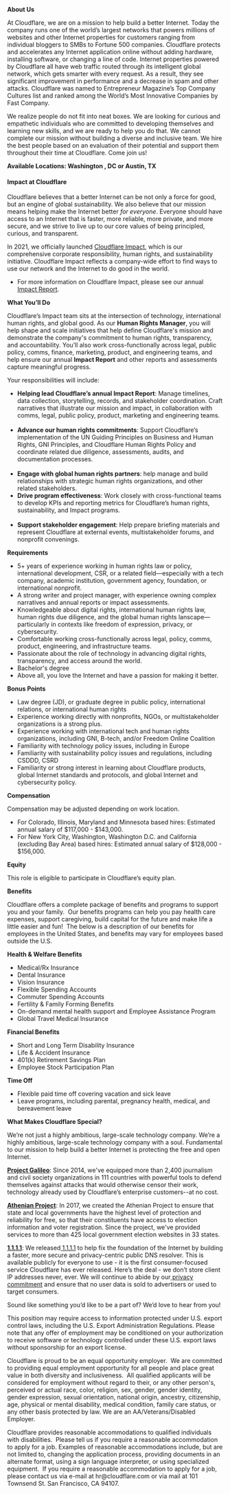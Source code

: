 <div class="content-intro">
	<div><strong>About Us</strong></div>
	<div>
		<p>At Cloudflare, we are on a mission to help build a better Internet. Today the company runs one of the world’s largest networks that powers millions of websites and other Internet properties for customers ranging from individual bloggers to SMBs to Fortune 500 companies. Cloudflare protects and accelerates any Internet application online without adding hardware, installing software, or changing a line of code. Internet properties powered by Cloudflare all have web traffic routed through its intelligent global network, which gets smarter with every request. As a result, they see significant improvement in performance and a decrease in spam and other attacks. Cloudflare was named to Entrepreneur Magazine’s Top Company Cultures list and ranked among the World’s Most Innovative Companies by Fast Company.&nbsp;</p>
		<p><span style="font-weight: 400;">We realize people do not fit into neat boxes. We are looking for curious and empathetic individuals who are committed to developing themselves and learning new skills, and we are ready to help you do that. We cannot complete our mission without building a diverse and inclusive team. We hire the best people based on an evaluation of their potential and support them throughout their time at Cloudflare. Come join us!&nbsp;</span></p>
	</div>
</div>
<p><strong>Available Locations: Washington , DC or Austin, TX</strong></p>
<h4><strong>Impact at Cloudflare</strong></h4>
<p>Cloudflare believes that a better Internet can be not only a force for good, but an engine of global sustainability. We also believe that our mission means helping make the Internet better <em>for everyone</em>. Everyone should have access to an Internet that is faster, more reliable, more private, and more secure, and we strive to live up to our core values of being principled, curious, and transparent.</p>
<p>In 2021, we officially launched <a href="https://blog.cloudflare.com/welcome-to-cloudflare-impact-week/">Cloudflare Impact</a>, which is our comprehensive corporate responsibility, human rights, and sustainability initiative. Cloudflare Impact reflects a company-wide effort to find ways to use our network and the Internet to do good in the world.&nbsp;</p>
<ul>
	<li>For more information on Cloudflare Impact, please see our annual <a href="https://cf-assets.www.cloudflare.com/slt3lc6tev37/7bEraZE4BmpaCFfYYHxbaU/20dda9014ac14793e61daaff0783eee5/2024_Cloudflare_Impact_Report.pdf">Impact Report</a>.&nbsp;</li>
</ul>
<p><strong>What You’ll Do</strong>&nbsp;&nbsp;</p>
<p>Cloudflare’s Impact team sits at the intersection of technology, international human rights, and global good. As our <strong>Human Rights Manager</strong>, you will help shape and scale initiatives that help define Cloudflare's mission and demonstrate the company's commitment to human rights, transparency, and accountability. You’ll also work cross-functionally across legal, public policy, comms, finance, marketing, product, and engineering teams, and help ensure our annual <strong>Impact Report</strong> and other reports and assessments capture meaningful progress.</p>
<p>Your responsibilities will include:</p>
<ul>
	<li><strong>Helping lead Cloudflare’s annual Impact Report</strong>: Manage timelines, data collection, storytelling, records, and stakeholder coordination. Craft narratives that illustrate our mission and impact, in collaboration with comms, legal, public policy, product, marketing and engineering teams.<br><br></li>
	<li><strong>Advance our human rights commitments</strong>: Support Cloudflare’s implementation of the UN Guiding Principles on Business and Human Rights, GNI Principles, and Cloudflare Human Rights Policy and coordinate related due diligence, assessments, audits, and documentation processes.<br><br></li>
	<li><strong>Engage with global human rights partners</strong>: help manage and build relationships with strategic human rights organizations, and other related stakeholders.&nbsp;</li>
	<li><strong>Drive program effectiveness</strong>: Work closely with cross-functional teams to develop KPIs and reporting metrics for Cloudflare’s human rights, sustainability, and Impact programs.<br><br></li>
	<li><strong>Support stakeholder engagement</strong>: Help prepare briefing materials and represent Cloudflare at external events, multistakeholder forums, and nonprofit convenings.</li>
</ul>
<p><strong>Requirements</strong></p>
<ul>
	<li>5+ years of experience working in human rights law or policy, international development, CSR, or a related field—especially with a tech company, academic institution, government agency, foundation, or international nonprofit.</li>
	<li>A strong writer and project manager, with experience owning complex narratives and annual reports or impact assessments.</li>
	<li>Knowledgeable about digital rights, international human rights law, human rights due diligence, and the global human rights lanscape—particularly in contexts like freedom of expression, privacy, or cybersecurity.</li>
	<li>Comfortable working cross-functionally across legal, policy, comms, product, engineering, and infrastructure teams.</li>
	<li>Passionate about the role of technology in advancing digital rights, transparency, and access around the world.</li>
	<li>Bachelor's degree</li>
	<li>Above all, you love the Internet and have a passion for making it better.</li>
</ul>
<p><strong>Bonus Points</strong></p>
<ul>
	<li>Law degree (JD), or graduate degree in public policy, international relations, or international human rights</li>
	<li>Experience working directly with nonprofits, NGOs, or multistakeholder organizations is a strong plus.</li>
	<li>Experience working with international tech and human rights organizations, including GNI, B-tech, and/or Freedom Online Coalition</li>
	<li>Familiarity with technology policy issues, including in Europe</li>
	<li>Familiarity with sustainability policy issues and regulations, including CSDDD, CSRD</li>
	<li>Familiarity or strong interest in learning about Cloudflare products, global Internet standards and protocols, and global Internet and cybersecurity policy.</li>
</ul>
<p><strong>Compensation</strong></p>
<p>Compensation may be adjusted depending on work location.</p>
<ul>
	<li>For Colorado, Illinois, Maryland and Minnesota based hires: Estimated annual salary of $117,000 - $143,000.</li>
	<li>For New York City, Washington, Washington D.C. and California (excluding Bay Area) based hires: Estimated annual salary of $128,000 - $156,000.</li>
</ul>
<p><strong>Equity</strong></p>
<p>This role is eligible to participate in Cloudflare’s equity plan.</p>
<p><strong>Benefits</strong></p>
<p>Cloudflare offers a complete package of benefits and programs to support you and your family.&nbsp; Our benefits programs can help you pay health care expenses, support caregiving, build capital for the future and make life a little easier and fun!&nbsp; The below is a description of our benefits for employees in the United States, and benefits may vary for employees based outside the U.S.</p>
<p><strong>Health &amp; Welfare Benefits</strong></p>
<ul>
	<li>Medical/Rx Insurance</li>
	<li>Dental Insurance</li>
	<li>Vision Insurance</li>
	<li>Flexible Spending Accounts</li>
	<li>Commuter Spending Accounts</li>
	<li>Fertility &amp; Family Forming Benefits</li>
	<li>On-demand mental health support and Employee Assistance Program</li>
	<li>Global Travel Medical Insurance</li>
</ul>
<p><strong>Financial Benefits</strong></p>
<ul>
	<li>Short and Long Term Disability Insurance</li>
	<li>Life &amp; Accident Insurance</li>
	<li>401(k) Retirement Savings Plan</li>
	<li>Employee Stock Participation Plan</li>
</ul>
<p><strong>Time Off</strong></p>
<ul>
	<li>Flexible paid time off covering vacation and sick leave</li>
	<li>Leave programs, including parental, pregnancy health, medical, and bereavement leave</li>
</ul>
<div class="content-conclusion">
	<p><strong>What Makes Cloudflare Special?</strong></p>
	<p><span style="font-weight: 400;">We’re not just a highly ambitious, large-scale technology company. We’re a highly ambitious, large-scale technology company with a soul. Fundamental to our mission to help build a better Internet is protecting the free and open Internet.</span></p>
	<p><a href="https://blog.cloudflare.com/protecting-free-expression-online/"><strong>Project Galileo</strong></a><span style="font-weight: 400;">: Since 2014, we've equipped more than 2,400 journalism and civil society organizations in 111 countries with powerful tools to defend themselves against attacks that would otherwise censor their work, technology already used by Cloudflare’s enterprise customers--at no cost.</span></p>
	<p><strong><a href="https://www.cloudflare.com/athenian/">Athenian Project</a></strong><span style="font-weight: 400;">: In 2017, we created the Athenian Project to ensure that state and local governments have the highest level of protection and reliability for free, so that their constituents have access to election information and voter registration. Since the project, we've provided services to more than 425 local government election websites in 33 states.</span></p>
	<p><a href="https://1.1.1.1/"><strong>1.1.1.1</strong></a><span style="font-weight: 400;">: We released</span><a href="https://1.1.1.1/"> <span style="font-weight: 400;">1.1.1.1</span></a><span style="font-weight: 400;"> to help fix the foundation of the Internet by building a faster, more secure and privacy-centric public DNS resolver. This is available publicly for everyone to use - it is the first consumer-focused service Cloudflare has ever released. Here’s the deal - we don’t store client IP addresses never, ever. We will continue to abide by our</span><a href="https://developers.cloudflare.com/1.1.1.1/privacy/public-dns-resolver"> privacy commitment</a><span style="font-weight: 400;"> and ensure that no user data is sold to advertisers or used to target consumers.</span></p>
	<p><span style="font-weight: 400;">Sound like something you’d like to be a part of? We’d love to hear from you!</span></p>
	<p><span style="font-weight: 400;">This position may require access to information protected under U.S. export control laws, including the U.S. Export Administration Regulations. Please note that any offer of employment may be conditioned on your authorization to receive software or technology controlled under these U.S. export laws without sponsorship for an export license.</span></p>
	<p><span style="font-weight: 400;">Cloudflare is proud to be an equal opportunity employer. &nbsp;We are committed to providing equal employment opportunity for all people and place great value in both diversity and inclusiveness. &nbsp;All qualified applicants will be considered for employment without regard to their, or any other person's, perceived or actual</span> <span style="font-weight: 400;">race, color, religion, sex, gender, gender identity, gender expression, sexual orientation, national origin, ancestry, citizenship, age, physical or mental disability, medical condition, family care status, or any other basis protected by law. </span><span style="font-weight: 400;">We are an AA/Veterans/Disabled Employer.</span></p>
	<p><span style="font-weight: 400;">Cloudflare provides reasonable accommodations to qualified individuals with disabilities. &nbsp;Please tell us if you require a reasonable accommodation to apply for a job. Examples of reasonable accommodations include, but are not limited to, changing the application process, providing documents in an alternate format, using a sign language interpreter, or using specialized equipment. &nbsp;If you require a reasonable accommodation to apply for a job, please contact us via e-mail at </span><span style="font-weight: 400;">hr@cloudflare.com</span><span style="font-weight: 400;"> or via mail at 101 Townsend St. San Francisco, CA 94107.</span></p>
</div>